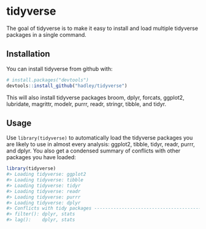 
<!-- README.md is generated from README.Rmd. Please edit that file -->
tidyverse
=========

The goal of tidyverse is to make it easy to install and load multiple tidyverse packages in a single command.

Installation
------------

You can install tidyverse from github with:

``` r
# install.packages("devtools")
devtools::install_github("hadley/tidyverse")
```

This will also install tidyverse packages broom, dplyr, forcats, ggplot2, lubridate, magrittr, modelr, purrr, readr, stringr, tibble, and tidyr.

Usage
-----

Use `library(tidyverse)` to automatically load the tidyverse packages you are likely to use in almost every analysis: ggplot2, tibble, tidyr, readr, purrr, and dplyr. You also get a condensed summary of conflicts with other packages you have loaded:

``` r
library(tidyverse)
#> Loading tidyverse: ggplot2
#> Loading tidyverse: tibble
#> Loading tidyverse: tidyr
#> Loading tidyverse: readr
#> Loading tidyverse: purrr
#> Loading tidyverse: dplyr
#> Conflicts with tidy packages ----------------------------------------------
#> filter(): dplyr, stats
#> lag():    dplyr, stats
```
